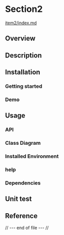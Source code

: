 # Section2

[item2/index.md](index.md)

## Overview

## Description

## Installation


### Getting started

### Demo

## Usage

### API

### Class Diagram

### Installed Environment

### help

### Dependencies

## Unit test

## Reference


// --- end of file --- //